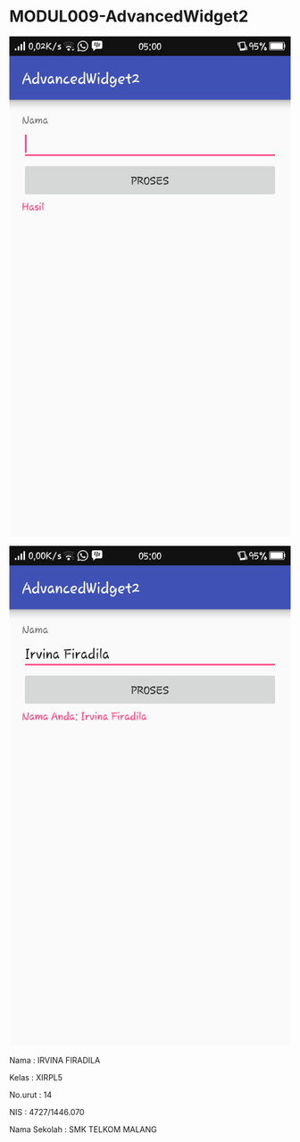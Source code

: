 # MODUL009-AdvancedWidget2


![Screenshot_2016-09-26-05-00-21-531](https://github.com/irvinafiradila/MODUL009-AdvancedWidget2/blob/master/Screenshot_2016-09-26-05-00-21-531.png)

![Screenshot_2016-09-26-05-00-33-918](https://github.com/irvinafiradila/MODUL009-AdvancedWidget2/blob/master/Screenshot_2016-09-26-05-00-33-918.png)


Nama            : IRVINA FIRADILA

Kelas           : XIRPL5

No.urut         : 14

NIS             : 4727/1446.070

Nama Sekolah    : SMK TELKOM MALANG
